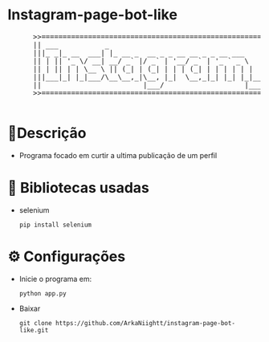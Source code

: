 # Instagram-page-bot-like
  <div align="center">
    <pre>
      >>======================================================================<<
      || ___           _                                      ____        _   ||
      |||_ _|_ __  ___| |_ __ _  __ _ _ __ __ _ _ __ ___     | __ )  ___ | |_ ||
      || | || '_ \/ __| __/ _` |/ _` | '__/ _` | '_ ` _ \    |  _ \ / _ \| __|||
      || | || | | \__ \ || (_| | (_| | | | (_| | | | | | |   | |_) | (_) | |_ ||
      |||___|_| |_|___/\__\__,_|\__, |_|  \__,_|_| |_| |_|___|____/ \___/ \__|||
      ||                        |___/                   |_____|               ||
      >>======================================================================<<
    </pre>
  </div>
        
# 🧾Descrição 
+ Programa focado em curtir a ultima publicação de um perfil

# 📖 Bibliotecas usadas
+ selenium
  ```
  pip install selenium
  ```
# ⚙️ Configurações

+ Inicie o programa em:
    ```
    python app.py
    ```
+ Baixar
    ```
    git clone https://github.com/ArkaNiightt/instagram-page-bot-like.git
    ```
